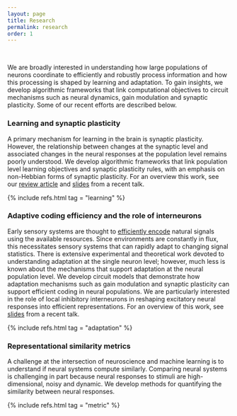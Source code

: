 ```yaml
---
layout: page
title: Research
permalink: research
order: 1
---
```


<br>

<p>
We are broadly interested in understanding how large populations of neurons coordinate to efficiently and robustly process information and how this processing is shaped by learning and adaptation. To gain insights, we develop algorithmic frameworks that link computational objectives to circuit mechanisms such as neural dynamics, gain modulation and synaptic plasticity.
<!-- For an overview of the normative approach, see this excellent <a href="https://www.youtube.com/watch?v=rP3znbxmyRg">tutorial</a> by Anne Hermundstad. <br><br> -->
Some of our recent efforts are described below.
</p>

<h3>Learning and synaptic plasticity</h3>

<p>
A primary mechanism for learning in the brain is synaptic plasticity. However, the relationship between changes at the synaptic level and associated changes in the neural responses at the population level remains poorly understood. We develop algorithmic frameworks that link population level learning objectives and synaptic plasticity rules, with an emphasis on non-Hebbian forms of synaptic plasticity. For an overview this work, see our <a href="/papers/lipshutz2023normative.pdf">review article</a> and <a href="/slides/njit.pdf">slides</a> from a recent talk.
</p>

{% include refs.html tag = "learning" %}

<h3>Adaptive coding efficiency and the role of interneurons</h3>

<p>
Early sensory systems are thought to <a href="https://en.wikipedia.org/wiki/Efficient_coding_hypothesis">efficiently encode</a> natural signals using the available resources. Since environments are constantly in flux, this necessitates sensory systems that can rapidly adapt to changing signal statistics. There is extensive experimental and theoretical work devoted to understanding adaptation at the single neuron level; however, much less is known about the mechanisms that support adaptation at the neural population level. We develop circuit models that demonstrate how adaptation mechanisms such as gain modulation and synaptic plasticity can support efficient coding in neural populations. We are particularly interested in the role of local inhibitory interneurons in reshaping excitatory neural responses into efficient representations. For an overview of this work, see <a href="/slides/utaustin.pdf">slides</a> from a recent talk.
</p>

{% include refs.html tag = "adaptation" %}

<h3>Representational similarity metrics</h3>

<p>
A challenge at the intersection of neuroscience and machine learning is to understand if neural systems compute similarly. Comparing neural systems is challenging in part because neural responses to stimuli are high-dimensional, noisy and dynamic. We develop methods for quantifying the similarity between neural responses.
</p>

{% include refs.html tag = "metric" %}